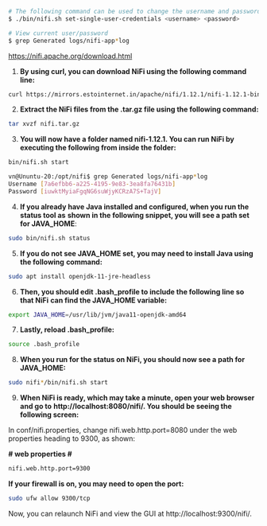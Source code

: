 
```bash
# The following command can be used to change the username and password:
$ ./bin/nifi.sh set-single-user-credentials <username> <password>

# View current user/password
$ grep Generated logs/nifi-app*log
```

https://nifi.apache.org/download.html
1. **By using curl, you can download NiFi using the following command line:**
```bash
curl https://mirrors.estointernet.in/apache/nifi/1.12.1/nifi-1.12.1-bin.tar.gz
```

2. **Extract the NiFi files from the .tar.gz file using the following command:**
```bash
tar xvzf nifi.tar.gz
```

3. **You will now have a folder named nifi-1.12.1. You can run NiFi by executing the following from inside the folder:**
```bash
bin/nifi.sh start
```


```bash
vn@Ununtu-20:/opt/nifi$ grep Generated logs/nifi-app*log
Username [7a6efbb6-a225-4195-9e83-3ea8fa76431b]
Password [iuwktMyiaFgqNG6suWjyKCRzA7S+TajV]
```


4. **If you already have Java installed and configured, when you run the status tool as**
**shown in the following snippet, you will see a path set for JAVA_HOME**:
```bash
sudo bin/nifi.sh status
```

5. **If you do not see JAVA_HOME set, you may need to install Java using the following**
**command:**
```bash
sudo apt install openjdk-11-jre-headless
```

6. **Then, you should edit .bash_profile to include the following line so that NiFi**
**can find the JAVA_HOME variable:**
```bash
export JAVA_HOME=/usr/lib/jvm/java11-openjdk-amd64
```

7. **Lastly, reload .bash_profile:**
```bash
source .bash_profile
```

8. **When you run for the status on NiFi, you should now see a path for JAVA_HOME:**
```bash
sudo nifi*/bin/nifi.sh start
```

9. **When NiFi is ready, which may take a minute, open your web browser and go to**
**http://localhost:8080/nifi/. You should be seeing the following screen:**

In conf/nifi.properties, change nifi.web.http.port=8080 under the web properties heading to 9300, as shown:

**\# web properties #**
```bash
nifi.web.http.port=9300
```

**If your firewall is on, you may need to open the port:**
```bash
sudo ufw allow 9300/tcp
```

Now, you can relaunch NiFi and view the GUI at http://localhost:9300/nifi/.